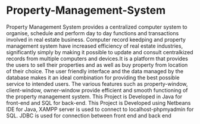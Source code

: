 # Property-Management-System
Property Management System provides a centralized computer system to organise, schedule and perform day to day functions and  transactions involved in real estate business.
Computer record keedping and property management system have increased efficiency of real estate industries, significantly simply by making it possible to update and consult centralkized records from multiple computers and devices.It is a platform that provides the users to sell their properties and as well as buy property from location of their choice.
The user friendly interface and the data managed by the database makes it an ideal combination for providing the best possible service to intended users.
The various features such as property-window, client-window, owner-window provide efficient and smooth functioning of the property management system.
This Project is Developed in Java for front-end and SQL for back-end.
This Project is Developed using Netbeans IDE for Java, XAMPP server is used to connect to localhost-phpmyadmin for SQL.
JDBC is used for connection between front end and back end

